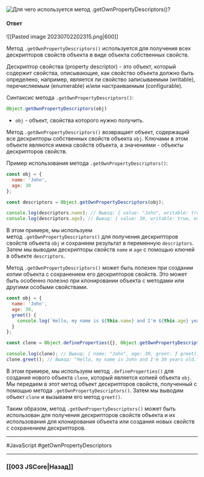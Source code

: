 ![Для чего используется метод `.getOwnPropertyDescriptors()`?](https://youtu.be/OA63L1eQ6pA?t=61)

#### Ответ

![[Pasted image 20230702202315.png|600]]

Метод `.getOwnPropertyDescriptors()` используется для получения всех дескрипторов свойств объекта в виде объекта собственных свойств.

Дескриптор свойства (property descriptor) - это объект, который содержит свойства, описывающие, как свойство объекта должно быть определено, например, является ли свойство записываемым (writable), перечисляемым (enumerable) и/или настраиваемым (configurable).

Синтаксис метода `.getOwnPropertyDescriptors()`:

```javascript
Object.getOwnPropertyDescriptors(obj)
```

- `obj` - объект, свойства которого нужно получить.

Метод `.getOwnPropertyDescriptors()` возвращает объект, содержащий все дескрипторы собственных свойств объекта `obj`. Ключами в этом объекте являются имена свойств объекта, а значениями - объекты дескрипторов свойств.

Пример использования метода `.getOwnPropertyDescriptors()`:

```javascript
const obj = {
  name: 'John',
  age: 30
};

const descriptors = Object.getOwnPropertyDescriptors(obj);

console.log(descriptors.name); // Вывод: { value: "John", writable: true, enumerable: true, configurable: true }
console.log(descriptors.age); // Вывод: { value: 30, writable: true, enumerable: true, configurable: true }
```

В этом примере, мы используем метод `.getOwnPropertyDescriptors()` для получения дескрипторов свойств объекта `obj` и сохраняем результат в переменную `descriptors`. Затем мы выводим дескрипторы свойств `name` и `age` с помощью ключей в объекте `descriptors`.

Метод `.getOwnPropertyDescriptors()` может быть полезен при создании копии объекта с сохранением его дескрипторов свойств. Это может быть особенно полезно при клонировании объекта с методами или другими особыми свойствами.

```javascript
const obj = {
  name: 'John',
  age: 30,
  greet() {
    console.log(`Hello, my name is ${this.name} and I'm ${this.age} years old.`);
  }
};

const clone = Object.defineProperties({}, Object.getOwnPropertyDescriptors(obj));

console.log(clone); // Вывод: { name: "John", age: 30, greet: ƒ greet() {...} }
clone.greet(); // Вывод: "Hello, my name is John and I'm 30 years old."
```

В этом примере, мы используем метод `.defineProperties()` для создания нового объекта `clone`, который является копией объекта `obj`. Мы передаем в этот метод объект дескрипторов свойств, полученный с помощью метода `.getOwnPropertyDescriptors()`. Затем мы выводим объект `clone` и вызываем его метод `greet()`.

Таким образом, метод `.getOwnPropertyDescriptors()` может быть использован для получения дескрипторов свойств объекта и их использования для клонирования объекта или создания новых свойств с сохранением дескрипторов.

___
 #JavaScript #getOwnPropertyDescriptors

___

### [[003 JSCore|Назад]]